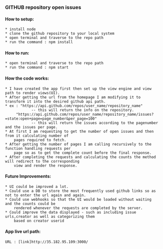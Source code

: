 ### GITHUB repository open issues

#### How to setup:
	* install node
	* clone the github repository to your local system
	* open terminal and traverse to the repo path
	* run the command : npm install

#### How to run:
	* open terminal and traverse to the repo path
	* run the command : npm start

#### How the code works:
	* I have created the app first then set up the view engine and view path to render views(UI).
	* After getting the url from the homepage I am modifying it to transform it into the desired github api path.
	* ex : "https://api.github.com/repos/user_name/repository_name" 
				-- this will return the info on the repository.
	     "https://api.github.com/repos/user_name/repository_name/issues?=state:open+page=page_number&per_page=100" 
		 		-- this will return the issues according to the pagenumber and the issues per page.
	* At first I am requesting to get the number of open issues and then from it calculating number of 
		pages required to fetch. 
	* After getting the number of pages I am calling recursively to the function handling requests per 
		page so as to get the complete count before the final response.  
	* After completing the requests and calculating the counts the method will redirect to the corresponding 
		view and render the response.

#### Future Improvements:
	* UI could be improved a lot.
	* Could use a DB to store the most frequently used github links so as not to enter the url again and again.
	* Could use webhooks so that the UI would be loaded without waiting and the counts could be 
		rendered whenever the requests are completed by the server.
	* Could improve the data displayed - such as including issue urls,creator as well as categorizing them 
		based on creator userid 

#### App live url path:
	URL : [link]http://35.182.95.109:3000/
